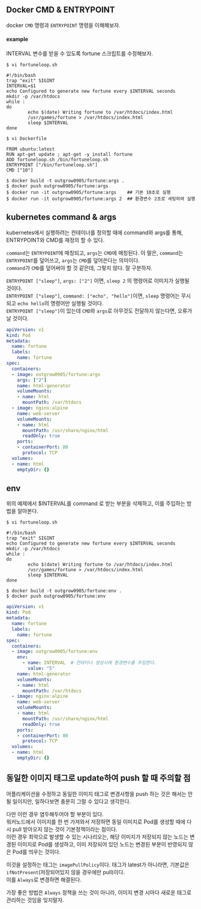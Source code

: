 ## Docker CMD & ENTRYPOINT
docker `CMD` 명령과 `ENTRYPOINT` 명령을 이해해보자.

#### example
INTERVAL 변수를 받을 수 있도록 fortune 스크립트를 수정해보자.

~~~
$ vi fortuneloop.sh

#!/bin/bash
trap "exit" SIGINT
INTERVAL=$1
echo Configured to generate new fortune every $INTERVAL seconds
mkdir -p /var/htdocs
while :
do
        echo $(date) Writing fortune to /var/htdocs/index.html
        /usr/games/fortune > /var/htdocs/index.html
        sleep $INTERVAL
done
~~~
~~~
$ vi Dockerfile

FROM ubuntu:latest
RUN apt-get update ; apt-get -y install fortune
ADD fortuneloop.sh /bin/fortuneloop.sh
ENTRYPOINT ["/bin/fortuneloop.sh"]
CMD ["10"]

$ docker build -t outgrow0905/fortune:args .
$ docker push outgrow0905/fortune:args
$ docker run -it outgrow0905/fortune:args    ## 기본 10초로 실행
$ docker run -it outgrow0905/fortune:args 2  ## 환경변수 2초로 세팅하여 실행
~~~



## kubernetes command & args
kubernetes에서 실행하려는 컨테이너를 정의할 때에 command와 args를 통해, ENTRYPOINT와 CMD를 재정의 할 수 있다.  

`command`는 `ENTRYPOINT`에 매칭되고, `args`는 `CMD`에 매칭된다.
이 말은, `command`는 `ENTRYPOINT`를 덮어쓰고, `args`는 `CMD`를 덮어쓴다는 의미이다.  
`command`가 `CMD`를 덮어써야 할 것 같은데, 그렇지 않다. 잘 구분하자.

`ENTRYPOINT ["sleep"]`, `args: ["2"]` 이면, `sleep 2` 의 명령어로 이미지가 실행될 것이다.  
`ENTRYPOINT ["sleep"]`, `command: ["echo", "hello"]`이면, `sleep` 명령어는 무시되고 `echo hello`의 명령어만 실행될 것이다.  
`ENTRYPOINT ["sleep"]`이 있는데 `CMD`와 `args`로 아무것도 전달하지 않는다면, 오류가 날 것이다. 

~~~yaml
apiVersion: v1
kind: Pod
metadata:
  name: fortune
  labels:
    name: fortune
spec:
  containers:
  - image: outgrow0905/fortune:args
    args: ["2"]
    name: html-generator
    volumeMounts:
    - name: html
      mountPath: /var/htdocs
  - image: nginx:alpine
    name: web-server
    volumeMounts:
    - name: html
      mountPath: /usr/share/nginx/html
      readOnly: true
    ports:
    - containerPort: 80
      protocol: TCP
  volumes:
  - name: html
    emptyDir: {}
~~~

## env
위의 예제에서 $INTERVAL를 command 로 받는 부분을 삭제하고, 이를 주입하는 방법을 알아본다. 

~~~
$ vi fortuneloop.sh

#!/bin/bash
trap "exit" SIGINT
echo Configured to generate new fortune every $INTERVAL seconds
mkdir -p /var/htdocs
while :
do
        echo $(date) Writing fortune to /var/htdocs/index.html
        /usr/games/fortune > /var/htdocs/index.html
        sleep $INTERVAL
done

$ docker build -t outgrow0905/fortune:env .
$ docker push outgrow0905/fortune:env
~~~

~~~yaml
apiVersion: v1
kind: Pod
metadata:
  name: fortune
  labels:
    name: fortune
spec:
  containers:
  - image: outgrow0905/fortune:env
    env:
      - name: INTERVAL  # 컨테이너 생성시에 환경변수를 주입한다.
        value: "5"
    name: html-generator
    volumeMounts:
    - name: html
      mountPath: /var/htdocs
  - image: nginx:alpine
    name: web-server
    volumeMounts:
    - name: html
      mountPath: /usr/share/nginx/html
      readOnly: true
    ports:
    - containerPort: 80
      protocol: TCP
  volumes:
  - name: html
    emptyDir: {}
~~~


## 동일한 이미지 태그로 update하여 push 할 때 주의할 점
어플리케이션을 수정하고 동일한 이미지 태그로 변경사항을 push 하는 것은 해서는 안될 일이지만, 일하다보면 충분히 그럴 수 있다고 생각한다.  

다만 이런 경우 염두해두어야 할 부분이 있다.  
워커노드에서 이미지를 한 번 가져와서 저장하면 동일 이미지로 Pod를 생성할 때에 다시 pull 받아오지 않는 것이 기본정책이라는 점이다.  
이런 경우 최악으로 발생할 수 있는 시나리오는, 해당 이미지가 저장되지 않는 노드는 변경된 이미지로 Pod를 생성하고, 이미 저장되어 있던 노드는 변경된 부분이 반영되지 않은 Pod를 띄우는 것이다.

이것을 설정하는 태그는 `imagePullPolicy`이다. 태그가 latest가 아니라면, 기본값은 `ifNotPresent`(저장되어있지 않을 경우에만 pull)이다.  
이를 `Always`로 변경하면 해결된다.  

가장 좋은 방법은 `Always` 정책을 쓰는 것이 아니라, 이미지 변경 시마다 새로운 태그로 관리하는 것임을 잊지말자.
 
